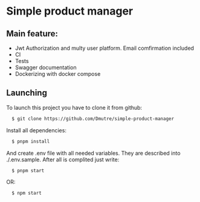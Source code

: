 # Simple product manager

## Main feature:
- Jwt Authorization and multy user platform. Email comfirmation included
- CI
- Tests
- Swagger documentation
- Dockerizing with docker compose

## Launching

To launch this project you have to clone it from github:
```sh
  $ git clone https://github.com/Dmutre/simple-product-manager
```

Install all dependencies:
```sh
  $ pnpm install
```

And create .env file with all needed variables. They are described into ./.env.sample.
After all is complited just write:
```sh
  $ pnpm start
```
OR:
```sh
  $ npm start
```